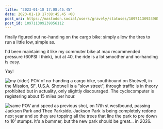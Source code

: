```yaml
---
title: "2023-01-18 17:08:45.45"
date: 2023-01-18 17:08:45.45 +00
post_uri: https://mastodon.social/users/gravely/statuses/109711309239056112
post_id: 109711309239056112
---
```

finally figured out no-handing on the cargo bike: simply allow the tires to run a little low, simple as.

I'd been maintaining it like my commuter bike at max recommended pressure (60PSI I think), but at 40, the ride is a lot smoother and no-handing is easy.

Yay!


![my (rider) POV of no-handing a cargo bike, southbound on Shotwell, in the Mission, SF, U.S.A. Shotwell is a "slow street", through traffic is in theory prohibited but in actuality, only slightly discouraged. The cyclocomputer is registering about 15 miles per hour.](/images/109711292709678463.jpeg)

![same POV and speed as previous shot, on 17th st westbound, passing Jackson Park and Thee Parkside. Jackson Park is being completely redone next year and so they are topping all the trees that line the park to pre down to 10' stumps. It's a bummer, but the new park should be great... in 2026.](/images/109711319237610498.jpeg)

